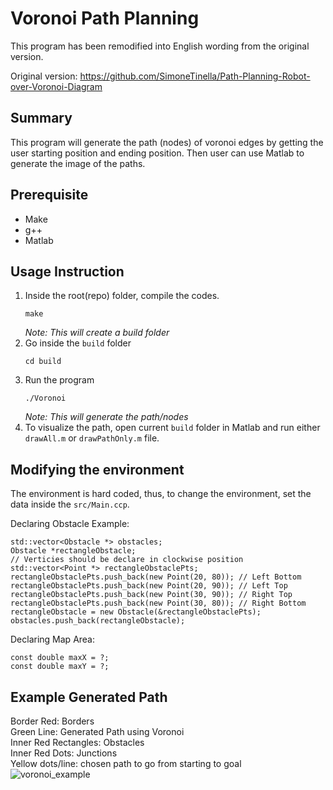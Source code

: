 # Voronoi Path Planning
This program has been remodified into English wording from the original version.

Original version: https://github.com/SimoneTinella/Path-Planning-Robot-over-Voronoi-Diagram

## Summary
This program will generate the path (nodes) of voronoi edges by getting the user starting position and ending position. Then user can use Matlab to generate the image of the paths.

## Prerequisite
- Make
- g++
- Matlab

## Usage Instruction
1. Inside the root(repo) folder, compile the codes.
    ```
    make
    ```
    *Note: This will create a build folder*
2. Go inside the `build` folder
    ```
    cd build
    ```
3. Run the program
    ```
    ./Voronoi
    ```
    *Note: This will generate the path/nodes*
4. To visualize the path, open current `build` folder in Matlab and run either `drawAll.m` or `drawPathOnly.m` file. 

## Modifying the environment
The environment is hard coded, thus, to change the environment, set the data inside the `src/Main.ccp`.

Declaring Obstacle Example:
  ```
  std::vector<Obstacle *> obstacles;
  Obstacle *rectangleObstacle;
  // Verticies should be declare in clockwise position
  std::vector<Point *> rectangleObstaclePts;
  rectangleObstaclePts.push_back(new Point(20, 80)); // Left Bottom
  rectangleObstaclePts.push_back(new Point(20, 90)); // Left Top
  rectangleObstaclePts.push_back(new Point(30, 90)); // Right Top
  rectangleObstaclePts.push_back(new Point(30, 80)); // Right Bottom
  rectangleObstacle = new Obstacle(&rectangleObstaclePts);
  obstacles.push_back(rectangleObstacle);
  ```

Declaring Map Area:
  ```
  const double maxX = ?;
  const double maxY = ?;
  ```

## Example Generated Path

Border Red: Borders <br>
Green Line: Generated Path using Voronoi <br>
Inner Red Rectangles: Obstacles <br>
Inner Red Dots: Junctions <br>
Yellow dots/line: chosen path to go from starting to goal <br>
![voronoi_example](https://user-images.githubusercontent.com/76828992/201459516-c200127f-8e61-42cd-8f40-182761ac9efa.PNG)

